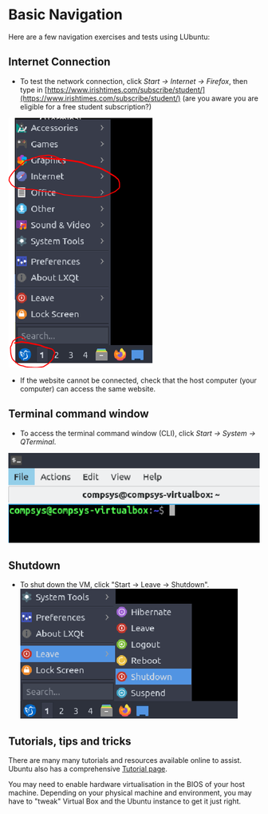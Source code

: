 # Basic Navigation

Here are a few navigation exercises and tests using LUbuntu:

## Internet Connection

- To test the network connection, click *Start -> Internet -> Firefox*, then type in [https://www.irishtimes.com/subscribe/student/](https://www.irishtimes.com/subscribe/student/) (are you aware you are eligible for a free student subscription?)


![Check Network](./img/connection.png)

- If the website cannot be connected, check that the host computer (your computer) can access the same website.

## Terminal command window

- To access the terminal command window (CLI), click *Start -> System -> QTerminal*. 

![Terminal Window](./img/terminal2.png)

## Shutdown

- To shut down the VM, click "Start -> Leave -> Shutdown".  
![VM - Power Off](./img/shutdown.png)

## Tutorials, tips and tricks

There are many many tutorials and resources available online to assist. Ubuntu also has a comprehensive [Tutorial page](https://tutorials.ubuntu.com/).

You may need to enable hardware virtualisation in the BIOS of your host machine.
Depending on your physical machine and environment, you may have to "tweak" Virtual Box and the Ubuntu instance to get it just right.